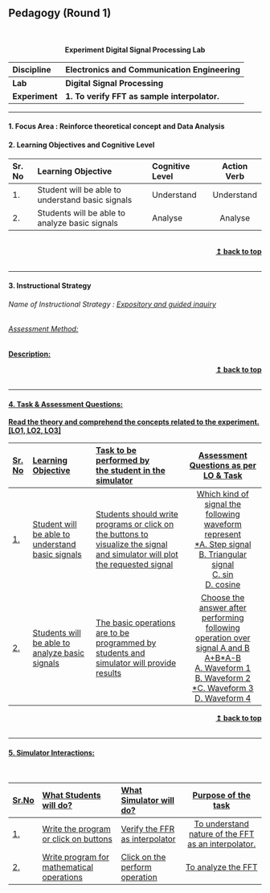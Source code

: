 ## Pedagogy (Round 1)
<p align="center">
<br>
<br>
<b> Experiment Digital Signal Processing Lab  <a name="top"></a> <br>
</p>

<b>Discipline | <b>Electronics and Communication Engineering
:--|:--|
<b> Lab | <b> Digital Signal Processing
<b> Experiment|     <b> 1. To verify FFT as sample interpolator. </b>

<hr>

<a name="LO"></a>
#### 1. Focus Area : Reinforce theoretical concept and Data Analysis

#### 2. Learning Objectives and Cognitive Level


Sr. No |	Learning Objective	| Cognitive Level | Action Verb
:--|:--|:--|:-:
1.| Student will be able to understand basic signals | Understand  | Understand
2.| Students will be able to analyze basic signals | Analyse | Analyse



<br/>
<div align="right">
    <b><a href="#top">↥ back to top</a></b>
</div>
<br/>
<hr>

<a name="IS"></a>
#### 3. Instructional Strategy
###### Name of Instructional Strategy  :    <u> Expository and guided inquiry
###### Assessment Method:

<u> <b>Description: </b></u>
<br/>
<div align="right">
    <b><a href="#top">↥ back to top</a></b>
</div>
<br/>
<hr>

<a name="AQ"></a>
#### 4. Task & Assessment Questions:

Read the theory and comprehend the concepts related to the experiment. [LO1, LO2, LO3]
<br>

Sr. No |	Learning Objective	| Task to be performed by <br> the student  in the simulator | Assessment Questions as per LO & Task
:--|:--|:--|:-:
1.| Student will be able to understand basic signals | Students should write programs or click on the buttons to visualize the signal and simulator will plot the requested signal | Which kind of signal the following waveform represent <br> *A. Step signal <br> B. Triangular signal <br> C. sin <br>D. cosine
2.| Students will be able to analyze basic signals | The basic operations are to be programmed by students and simulator will provide results | Choose the answer after performing following operation over signal A and B <br> A+B*A-B <br> A. Waveform 1 <br> B. Waveform 2 <br> *C. Waveform 3<br> D. Waveform 4


<div align="right">
    <b><a href="#top">↥ back to top</a></b>
</div>
<br/>
<hr>

<a name="SI"></a>

####  5. Simulator Interactions:
<br>

Sr.No | What Students will do? |	What Simulator will do?	| Purpose of the task
:--|:--|:--|:--:
1.| Write the program or click on buttons |  Verify the FFR as interpolator  | To understand nature of the FFT as an interpolator.
2.| Write program for mathematical operations | Click on the perform operation | To analyze the FFT
